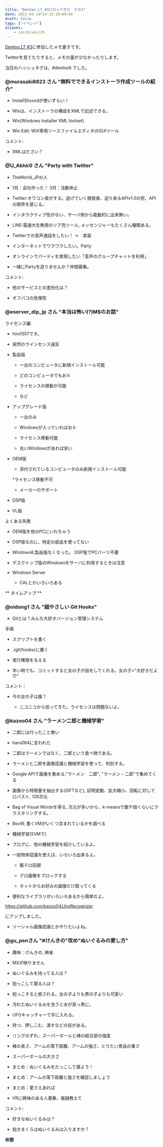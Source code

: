 ```yaml
---
title: "Dentoo.LT #3に行ってきた　その1"
date: 2013-04-14T14:33:19+09:00
draft: false
tags: ["イベント"]
aliases:
    - /archives/29
---
```


[Dentoo.LT #3](http://atnd.org/events/374http://atnd.org/events/3743636)に参加したメモ書きです。

Twitterを見てたりすると、メモの量が少なかったりします。

当日のハッシュタグは、#dentoolt でした。
### @murasaki8823 さん "無料でできるインストーラ作成ツールの紹介"
* InstallShxxxdが使いずらい！
* Wixは、インストーラの構成をXMLで記述できる。
* Wix(Windows Installer XML toolset)
* Wix Edit: WiX専用ソースファイルエディタのGUIツール

コメント:

* XMLはださい？


### @U_Akhir0 さん "Party with Twitter"
* TheWorld_JPの人
* 1月：会社作った！ 3月：活動休止
* Twitter:オワコン臭がする。逃げていく開発者、迫り来るAPIv1.0の死、APIの限界を感じる。
* インタラクティブ性がない、サーバ側から能動的に出来無い。
* LINE:電通大生無用のリア充ツール, メッセンジャーもたくさん種類ある。
* Twitterでの音声通話をしたい！ →　実装
* インターネットでワクワクしたい。Party
* オンラインでパーティを実現したい「音声のグループチャットを利用」
* 一緒にPartyを造りませんか？仲間募集。

コメント:

* 他のサービスとの差別化は？
* オフパコの危険性


### @eserver_dip_jp さん "本当は怖い(?)M$のお話"
ライセンス編

* hiro1357です。
* 突然のラインセンス違反
*  製品版
    * 一台のコンピュータに新規インストール可能
    * どのコンピュータでもおｋ
    * ライセンスの移動が可能
    * など
* アップグレード版
    * 一台のみ
    * Windowsが入っていればおｋ
    * ライセンス移動可能
    * 古いWindowsがあれば安い
* OEM版
    * 添付されているコンピュータのみ新規インストール可能
    *ライセンス移動不可
    * メーカーのサポート
* DSP版
* VL版

よくある失敗

* OEM版を他のPCにいれちゃう
* DSP版なのに、特定の部品を使ってない
* Windows8,製品版なくなった。 DSP版でPCパーツ不要
* デスクトップ版のWindowsをサーバに利用するときは注意
* Windows Server
    * CALとかいろいろある

** タイムアップ **

### @oidong1 さん "超やさしい Git Hooks"
* Gitとは？みんな大好きバージョン管理システム

手順

* スクリプトを書く
* ./git/hooks/に置く
* 実行権限を与える
* 辛い時でも、コミットすると女の子が話をしてくれる。女の子>"大好きだよ♡"

コメント：

* 今の女の子は誰？
    * ニコニコから拾ってきた。ライセンスは問題ないよ。

### @kazoo04 さん "ラーメン二郎と機械学習"
* 二郎には行ったこと無い
* haru064に言われた
* 二郎はラーメンではなく、二郎という食べ物である。
* ラーメンと二郎を画像認識と機械学習を使って、判別する。
* Google APIで画像を集める,"ラーメン　二郎", "ラーメン - 二郎"で集めてくる
* 画像から特徴量を抽出する(SIFTなど), 証明変動、拡大縮小、回転に対してロバスト, 128次元
* Bag of Visual Wordsを得る, 次元が多いから、k-meansで数千個くらいにクラスタリングする。
* BovW, 書くVMがいくつ含まれているかを調べる
* 機械学習(SVMで)

* ブログに、他の機械学習を紹介しているよ。

* 一般物体認識を使えば、いろいろ出来るよ。
    * 飯テロ回避
    * グロ画像をブロックする
    * ネットからお好みの画像だけ取ってくる

* 便利なライブラリがいろいろあるから簡単だよ。

https://github.com/kazoo04/JiroRecognizer
にアップしました。

* ソーシャル画像認識とかやりたいよね。

### @gu_penさん "#けんきの"改め"ぬいぐるみの愛し方"
* 趣味：けんきの, 麻雀
* MXが映りません
* ぬいぐるみを持ってる人は？
* 抱っこして寝る人は？
* 抱っこすると癒される。女の子よりも男の子よりも可愛い
* 汚れたぬいぐるみを洗うと水が真っ黒に。
* UFOキャッチャーで手に入れる。
* 持つ、押しこむ、潰すなどの技がある。
* リングのずれ、スーパーボールと棒の結合部の強度
* 棒の長さ、アームの落下距離、アームの強さ、とりたい景品の重さ
* スーパーボールの大きさ
* まとめ：ぬいぐるみをだっこして寝よう！
* まとめ：アームの落下距離と強さを確認しましょう
* まとめ：愛さえあれば
* VRに興味のある人募集、裁縫教えて

コメント:

* 好きなぬいぐるみは？
* 抱きまくらはぬいぐるみは入りますか？

**休憩**

